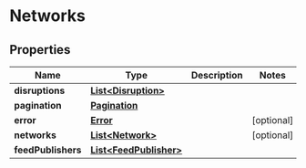 
# Networks

## Properties
Name | Type | Description | Notes
------------ | ------------- | ------------- | -------------
**disruptions** | [**List&lt;Disruption&gt;**](Disruption.md) |  | 
**pagination** | [**Pagination**](Pagination.md) |  | 
**error** | [**Error**](Error.md) |  |  [optional]
**networks** | [**List&lt;Network&gt;**](Network.md) |  |  [optional]
**feedPublishers** | [**List&lt;FeedPublisher&gt;**](FeedPublisher.md) |  | 



